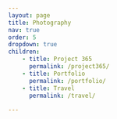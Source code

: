 ```yaml
---
layout: page
title: Photography
nav: true
order: 5
dropdown: true
children: 
    - title: Project 365
      permalink: /project365/
    - title: Portfolio
      permalink: /portfolio/
    - title: Travel
      permalink: /travel/
      
---
```


 